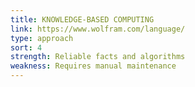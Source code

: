 ```yaml
---
title: KNOWLEDGE-BASED COMPUTING
link: https://www.wolfram.com/language/
type: approach
sort: 4
strength: Reliable facts and algorithms
weakness: Requires manual maintenance
---
```

